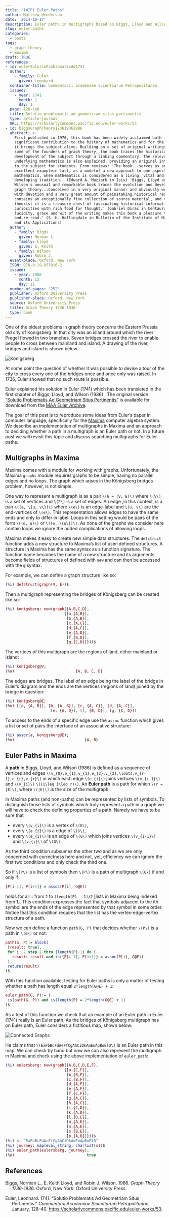 ```yaml
---
title: "(WIP) Euler Paths"
author: Matthew Henderson
date: '2014-10-17'
description: Euler paths in multigraphs based on Biggs, Lloyd and Wilson.
slug: euler-paths
categories:
  - posts
tags:
  - graph-theory
  - maxima
draft: TRUE
references:
- id: eulerSolutioProblematisAd1741
  author:
    - family: Euler
      given: Leonhard
  container-title: Commentarii academiae scientiarum Petropolitanae
  issued:
    - year: 1741
      month: 1
      day: 1
  page: 128-140
  title: Solutio problematis ad geometriam situs pertinentis
  type: article-journal
  URL: https://scholarlycommons.pacific.edu/euler-works/53
- id: biggsGraphTheory173619361986
  abstract: >-
    First published in 1976, this book has been widely acclaimed both for its
    significant contribution to the history of mathematics and for the way that
    it brings the subject alive. Building on a set of original writings from
    some of the founders of graph theory, the book traces the historical
    development of the subject through a linking commentary. The relevant
    underlying mathematics is also explained, providing an original introduction
    to the subject for students. From reviews: 'The book...serves as an
    excellent examplein fact, as a modelof a new approach to one aspect of
    mathematics, when mathematics is considered as a living, vital and
    developing tradition.' (Edward A. Maziark in Isis) 'Biggs, Lloyd and
    Wilson's unusual and remarkable book traces the evolution and development of
    graph theory...Conceived in a very original manner and obviously written
    with devotion and a very great amount of painstaking historical research, it
    contains an exceptionally fine collection of source material, and to a graph
    theorist it is a treasure chest of fascinating historical information and
    curiosities with rich food for thought.' (Gabriel Dirac in Centaurus) 'The
    lucidity, grace and wit of the writing makes this book a pleasure to read
    and re-read.' (S. H. Hollingdale in Bulletin of the Institute of Mathematics
    and its Applications)
  author:
    - family: Biggs
      given: Norman L.
    - family: Lloyd
      given: E. Keith
    - family: Wilson
      given: Robin J.
  event-place: Oxford, New York
  ISBN: 978-0-19-853916-2
  issued:
    - year: 1986
      month: 12
      day: 11
  number-of-pages: '252'
  publisher: Oxford University Press
  publisher-place: Oxford, New York
  source: Oxford University Press
  title: Graph Theory 1736-1936
  type: book
---
```


One of the oldest problems in graph theory concerns the Eastern Prussia old
city of Königsberg. In that city was an island around which the river Pregel
flowed in two branches. Seven bridges crossed the river to enable people to
cross between mainland and island. A drawing of the river, bridges and island
is shown below.

![Königsberg](figure/konigsberg.png)

At some point the question of whether it was possible to devise a tour
of the city to cross every one of the bridges once and once only was
raised. In 1736, Euler showed that no such route is possible.

Euler explained his solution in
Euler (1741)
which has been translated in
the first chapter of
Biggs, Lloyd, and Wilson (1986)
.
The original version
[“Solutio Problematis Ad Geometriam Situs Pertinentis”](http://eulerarchive.maa.org/docs/originals/E053.pdf)
is available for
download from the
[MAA Euler Archive](http://eulerarchive.maa.org/).

The goal of this post is to reproduce some ideas from Euler’s paper in computer
language, specifically for the
[Maxima](https://maxima.sourceforge.io/)
computer algebra system. We
describe an implementation of multigraphs in Maxima and an approach to deciding
whether a path in a multigraph is an Euler path or not. In a future post we
will revisit this topic and discuss searching multigraphs for Euler paths.

## Multigraphs in Maxima

Maxima comes with a module for working with graphs. Unfortunately, the
Maxima `graphs` module requires graphs to be simple, having no parallel edges
and no loops. The graph which arises in the Königsberg bridges problem,
however, is not simple.

One way to represent a multigraph is as a pair `\(G = (V, E)\)` where `\(V\)` is a
set of vertices and `\(E\)` is a set of edges. An edge ,in this context, is a
pair `\((e, \{u, v\})\)` where `\(e\)` is an edge-label and `\(u, v\)` are the
end-vertices of `\(e\)`. This representation allows edges to have the same ends
and only to differ in label. Loops in this setting would be pairs of the form
`\((e, u)\)` or `\((e, \{u\})\)`. As none of the graphs we consider here contain
loops we ignore the added complications of allowing loops.

Maxima makes it easy to create new simple data structures. The `defstruct`
function adds a new structure to Maxima’s list of user-defined structures. A
structure in Maxima has the same syntax as a function signature. The function
name becomes the name of a new structure and its arguments become fields of
structures of defined with `new` and can then be accessed with the `@` syntax.

For example, we can define a graph structure like so:

``` maxima
(%i) defstruct(graph(V, E))$
```

Then a multigraph representing the bridges of Königsberg can be created like
so:

``` maxima
(%i) konigsberg: new(graph({A,B,C,D},
                          {[a,{A,B}],
                           [b,{A,B}],
                           [c,{A,C}],
                           [d,{A,C}],
                           [e,{A,D}],
                           [f,{B,D}],
                           [g,{C,D}]}))$
```

The vertices of this multigraph are the regions of land, either mainland or
island:

``` maxima
(%i) konigsberg@V;
(%o)                           {A, B, C, D}
```

The edges are bridges. The label of an edge being the label of the bridge in
Euler’s diagram and the ends are the vertices (regions of land) joined by the
bridge in question:

``` maxima
(%i) konigsberg@E;
(%o) [[a, {A, B}], [b, {A, B}], [c, {A, C}], [d, {A, C}],
                    [e, {A, D}], [f, {B, D}], [g, {C, D}]]
```

To access to the ends of a specific edge use the `assoc` function which gives
a list or set of pairs the interface of an associative structure:

``` maxima
(%i) assoc(a, konigsberg@E);
(%o)                               {A, B}
```

## Euler Paths in Maxima

A **path** in
Biggs, Lloyd, and Wilson (1986)
is defined as a sequence of vertices
and edges `\(v_{0},e_{1},v_{1},e_{2},v_{2},\ldots,v_{r-1},e_{r},v_{r}\)` in which
each edge `\(e_{i}\)` joins vertices `\(v_{i-1}\)` and `\(v_{i}\)` `\((1\leq i\leq r)\)`.
An **Euler path** is a path for which `\(r = |E|\)`, where `\(|E|\)` is the size of
the multigraph.

In Maxima paths (and non-paths) can be represented by lists of symbols. To
distinguish those lists of symbols which truly represent a path in a graph we
will have to check the defining properties of a path. Namely we have to be sure
that

-   every `\(v_{i}\)` is a vertex of `\(G\)`,
-   every `\(e_{i}\)` is a edge of `\(G\)`,
-   every `\(e_{i}\)` is an edge of `\(G\)` which joins vertices `\(v_{i-1}\)` and
    `\(v_{i}\)` of `\(G\)`.

As the third condition subsumes the other two and as we are only concerned with
correctness here and not, yet, efficiency we can ignore the first two conditions
and only check the third one.

So if `\(P\)` is a list of symbols then `\(P\)` is a path of multigraph `\(G\)` if
and only if

``` maxima
{P[i-1], P[i+1]} = assoc(P[i], G@E))
```

holds for all `i` from `2` to `(length(P) - 1)/2` \[lists in Maxima being indexed
from 1\]. This condition expresses the fact that symbols adjacent to the ith
symbol are the ends of the edge represented by that symbol in some order. Notice
that this condition requires that the list has the vertex-edge-vertex structure
of a path.

Now we can define a function `path(G, P)` that decides whether `\(P\)` is a path
in `\(G\)` or not:

``` maxima
path(G, P):= block(
 [result: true],
 for i: 2 step 2 thru (length(P)-1) do (
   result: result and is({P[i-1], P[i+1]} = assoc(P[i], G@E))
 ),
 return(result)
)$
```

With this function available, testing for Euler paths is only a matter of
testing whether a path has length equal `2*length(G@E) + 1`:

``` maxima
euler_path(G, P):= (
 is(path(G, P)) and is(length(P) = 2*length(G@E) + 1)
)$
```

As a test of this function we check that an example of an Euler path in
Euler (1741)
really is an Euler path. As the bridges of Königsberg
multigraph has on Euler path, Euler considers a fictitious map, shown below:

![Connected Graphs](figure/eulersberg.png)

He claims that `\(EaFbBcFdAeFfCgAhCiDkAmEnApBoElD\)` is an Euler path in this map.
We can check by hand but now we can also represent the multigraph in Maxima and
check using the above implementation of `euler_path`:

``` maxima
(%i) eulersberg: new(graph({A,B,C,D,E,F},
                          {[a,{E,F}],
                           [b,{B,F}],
                           [c,{B,F}],
                           [d,{A,F}],
                           [e,{A,F}],
                           [f,{C,F}],
                           [g,{A,C}],
                           [h,{A,C}],
                           [i,{C,D}],
                           [k,{A,D}],
                           [l,{D,E}],
                           [m,{A,E}],
                           [n,{A,E}],
                           [o,{B,E}],
                           [p,{A,B}]}))$
(%i) s: "EaFbBcFdAeFfCgAhCiDkAmEnApBoElD"
(%i) journey: map(eval_string, charlist(s))$
(%i) euler_path(eulersberg, journey);
(%o)                                true
```

## References

<div id="refs" class="references csl-bib-body hanging-indent">

<div id="ref-biggsGraphTheory173619361986" class="csl-entry">

Biggs, Norman L., E. Keith Lloyd, and Robin J. Wilson. 1986. *Graph Theory 1736-1936*. Oxford, New York: Oxford University Press.

</div>

<div id="ref-eulerSolutioProblematisAd1741" class="csl-entry">

Euler, Leonhard. 1741. “Solutio Problematis Ad Geometriam Situs Pertinentis.” *Commentarii Academiae Scientiarum Petropolitanae*, January, 128–40. <https://scholarlycommons.pacific.edu/euler-works/53>.

</div>

</div>
